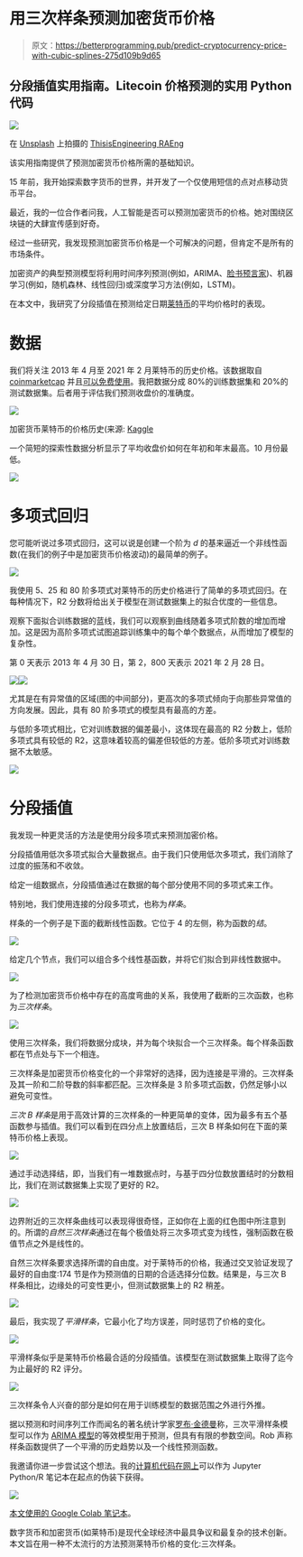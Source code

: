 # 用三次样条预测加密货币价格

> 原文：<https://betterprogramming.pub/predict-cryptocurrency-price-with-cubic-splines-275d109b9d65>

## 分段插值实用指南。Litecoin 价格预测的实用 Python 代码

![](img/f57db7b0ee770011d428e39bbdaf34c0.png)

在 [Unsplash](https://unsplash.com/) 上拍摄的 [ThisisEngineering RAEng](https://unsplash.com/@thisisengineering)

该实用指南提供了预测加密货币价格所需的基础知识。

15 年前，我开始探索数字货币的世界，并开发了一个仅使用短信的点对点移动货币平台。

最近，我的一位合作者问我，人工智能是否可以预测加密货币的价格。她对围绕区块链的大肆宣传感到好奇。

经过一些研究，我发现预测加密货币价格是一个可解决的问题，但肯定不是所有的市场条件。

加密资产的典型预测模型将利用时间序列预测(例如，ARIMA、[脸书预言家](https://facebook.github.io/prophet/))、机器学习(例如，随机森林、线性回归)或深度学习方法(例如，LSTM)。

在本文中，我研究了分段插值在预测给定日期[莱特币](https://litecoin.com/en/)的平均价格时的表现。

# 数据

我们将关注 2013 年 4 月至 2021 年 2 月莱特币的历史价格。该数据取自 [coinmarketcap](https://coinmarketcap.com/) 并且[可以免费使用](https://coinmarketcap.com/faq/)。我把数据分成 80%的训练数据集和 20%的测试数据集。后者用于评估我们预测收盘价的准确度。

![](img/5561e02449a9b4626d7293f0ec83ff78.png)

加密货币莱特币的价格历史(来源: [Kaggle](https://www.kaggle.com/sudalairajkumar/cryptocurrencypricehistory)

一个简短的探索性数据分析显示了平均收盘价如何在年初和年末最高。10 月份最低。

![](img/35dfe873e31f49bd701debc54371ffb8.png)

# 多项式回归

您可能听说过多项式回归，这可以说是创建一个阶为 *d* 的基来逼近一个非线性函数(在我们的例子中是加密货币价格波动)的最简单的例子。

![](img/a6e408442fc6d07c8ff7b5eb09f91b72.png)

我使用 5、25 和 80 阶多项式对莱特币的历史价格进行了简单的多项式回归。在每种情况下，R2 分数将给出关于模型在测试数据集上的拟合优度的一些信息。

观察下面拟合训练数据的蓝线，我们可以观察到曲线随着多项式阶数的增加而增加。这是因为高阶多项式试图追踪训练集中的每个单个数据点，从而增加了模型的复杂性。

第 0 天表示 2013 年 4 月 30 日，第 2，800 天表示 2021 年 2 月 28 日。

![](img/5c56e9414374601e54ccf5cc390b0044.png)![](img/541e99853ee4f8fdd2cc4b9df17dca19.png)

尤其是在有异常值的区域(图的中间部分)，更高次的多项式倾向于向那些异常值的方向发展。因此，具有 80 阶多项式的模型具有最高的方差。

与低阶多项式相比，它对训练数据的偏差最小，这体现在最高的 R2 分数上，低阶多项式具有较低的 R2，这意味着较高的偏差但较低的方差。低阶多项式对训练数据不太敏感。

![](img/1f6ad5504721bc180169c27d3172f6f4.png)

# 分段插值

我发现一种更灵活的方法是使用分段多项式来预测加密价格。

分段插值用低次多项式拟合大量数据点。由于我们只使用低次多项式，我们消除了过度的振荡和不收敛。

给定一组数据点，分段插值通过在数据的每个部分使用不同的多项式来工作。

特别地，我们使用连接的分段多项式，也称为*样条*。

样条的一个例子是下面的截断线性函数。它位于 4 的左侧，称为函数的*结*。

![](img/d78fdc16f5e79dd8a070e941cf9c52c1.png)

给定几个节点，我们可以组合多个线性基函数，并将它们拟合到非线性数据中。

![](img/a511f78dee7098cd8ccbe93b07403d64.png)

为了检测加密货币价格中存在的高度弯曲的关系，我使用了截断的三次函数，也称为*三次样条*。

![](img/2559637832a3ee1bf45a8e1051bce7f4.png)

使用三次样条，我们将数据分成块，并为每个块拟合一个三次样条。每个样条函数都在节点处与下一个相连。

三次样条是加密货币价格变化的一个非常好的选择，因为连接是平滑的。三次样条及其一阶和二阶导数的斜率都匹配。三次样条是 3 阶多项式函数，仍然足够小以避免可变性。

*三次 B 样条*是用于高效计算的三次样条的一种更简单的变体，因为最多有五个基函数参与插值。我们可以看到在四分点上放置结后，三次 B 样条如何在下面的莱特币价格上表现。

![](img/d398fd4374e779c36132ab3e0f122f50.png)

通过手动选择结，即，当我们有一堆数据点时，与基于四分位数放置结时的分数相比，我们在测试数据集上实现了更好的 R2。

![](img/00b507f8fb903a7f80423504c81c3d8a.png)

边界附近的三次样条曲线可以表现得很奇怪，正如你在上面的红色图中所注意到的。所谓的*自然三次样条*通过在每个极值处将三次多项式变为线性，强制函数在极值节点之外是线性的。

自然三次样条要求选择所谓的自由度。对于莱特币的价格，我通过交叉验证发现了最好的自由度:174 节是作为预测值的日期的合适选择分位数。结果是，与三次 B 样条相比，边缘处的可变性更小，但测试数据集上的 R2 稍差。

![](img/5c4bfb72658533e66eafaab58983e20e.png)

最后，我实现了*平滑样条*，它最小化了均方误差，同时惩罚了价格的变化。

![](img/befc39327f25c4153c9770b343e91d95.png)

平滑样条似乎是莱特币价格最合适的分段插值。该模型在测试数据集上取得了迄今为止最好的 R2 评分。

![](img/332c7a24a3607b4ccbf1e2903b822b90.png)

三次样条令人兴奋的部分是如何在用于训练模型的数据范围之外进行外推。

据以预测和时间序列工作而闻名的著名统计学家[罗布·金德曼](https://robjhyndman.com/publications/splinefcast/)称，三次平滑样条模型可以作为 [ARIMA 模型](https://en.wikipedia.org/wiki/Autoregressive_integrated_moving_average)的等效模型用于预测，但具有有限的参数空间。Rob 声称样条函数提供了一个平滑的历史趋势以及一个线性预测函数。

我邀请你进一步尝试这个想法。我的[计算机代码在网上](https://colab.research.google.com/drive/1rC830W23JrI8JtSj74lcZhdyABiSit3N)可以作为 Jupyter Python/R 笔记本在起点的伪装下获得。

![](img/7639305a0f439c3aee48d78f4b73d026.png)

[本文使用的 Google Colab 笔记本](https://colab.research.google.com/drive/1rC830W23JrI8JtSj74lcZhdyABiSit3N)。

数字货币和加密货币(如莱特币)是现代全球经济中最具争议和最复杂的技术创新。本文旨在用一种不太流行的方法预测莱特币价格的变化:三次样条。